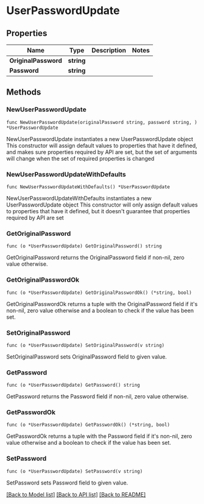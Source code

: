 # UserPasswordUpdate

## Properties

Name | Type | Description | Notes
------------ | ------------- | ------------- | -------------
**OriginalPassword** | **string** |  | 
**Password** | **string** |  | 

## Methods

### NewUserPasswordUpdate

`func NewUserPasswordUpdate(originalPassword string, password string, ) *UserPasswordUpdate`

NewUserPasswordUpdate instantiates a new UserPasswordUpdate object
This constructor will assign default values to properties that have it defined,
and makes sure properties required by API are set, but the set of arguments
will change when the set of required properties is changed

### NewUserPasswordUpdateWithDefaults

`func NewUserPasswordUpdateWithDefaults() *UserPasswordUpdate`

NewUserPasswordUpdateWithDefaults instantiates a new UserPasswordUpdate object
This constructor will only assign default values to properties that have it defined,
but it doesn't guarantee that properties required by API are set

### GetOriginalPassword

`func (o *UserPasswordUpdate) GetOriginalPassword() string`

GetOriginalPassword returns the OriginalPassword field if non-nil, zero value otherwise.

### GetOriginalPasswordOk

`func (o *UserPasswordUpdate) GetOriginalPasswordOk() (*string, bool)`

GetOriginalPasswordOk returns a tuple with the OriginalPassword field if it's non-nil, zero value otherwise
and a boolean to check if the value has been set.

### SetOriginalPassword

`func (o *UserPasswordUpdate) SetOriginalPassword(v string)`

SetOriginalPassword sets OriginalPassword field to given value.


### GetPassword

`func (o *UserPasswordUpdate) GetPassword() string`

GetPassword returns the Password field if non-nil, zero value otherwise.

### GetPasswordOk

`func (o *UserPasswordUpdate) GetPasswordOk() (*string, bool)`

GetPasswordOk returns a tuple with the Password field if it's non-nil, zero value otherwise
and a boolean to check if the value has been set.

### SetPassword

`func (o *UserPasswordUpdate) SetPassword(v string)`

SetPassword sets Password field to given value.



[[Back to Model list]](../README.md#documentation-for-models) [[Back to API list]](../README.md#documentation-for-api-endpoints) [[Back to README]](../README.md)


